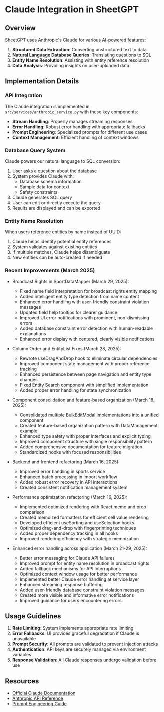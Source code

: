 # Claude Integration in SheetGPT

## Overview

SheetGPT uses Anthropic's Claude for various AI-powered features:

1. **Structured Data Extraction**: Converting unstructured text to data
2. **Natural Language Database Queries**: Translating questions to SQL
3. **Entity Name Resolution**: Assisting with entity reference resolution
4. **Data Analysis**: Providing insights on user-uploaded data

## Implementation Details

### API Integration

The Claude integration is implemented in `src/services/anthropic_service.py` with these key components:

- **Stream Handling**: Properly manages streaming responses
- **Error Handling**: Robust error handling with appropriate fallbacks
- **Prompt Engineering**: Specialized prompts for different use cases
- **Context Management**: Efficient handling of context windows

### Database Query System

Claude powers our natural language to SQL conversion:

1. User asks a question about the database
2. System provides Claude with:
   - Database schema information
   - Sample data for context
   - Safety constraints
3. Claude generates SQL query
4. User can edit or directly execute the query
5. Results are displayed and can be exported

### Entity Name Resolution

When users reference entities by name instead of UUID:

1. Claude helps identify potential entity references
2. System validates against existing entities
3. If multiple matches, Claude helps disambiguate
4. New entities can be auto-created if needed

### Recent Improvements (March 2025)

- Broadcast Rights in SportDataMapper (March 29, 2025):
  - Fixed name field interpretation for broadcast rights entity mapping
  - Added intelligent entity type detection from name content
  - Enhanced error handling with user-friendly constraint violation messages
  - Updated field help tooltips for clearer guidance
  - Improved UI error notifications with prominent, non-dismissing errors
  - Added database constraint error detection with human-readable explanations
  - Enhanced error display with centered, clearly visible notifications

- Column Order and EntityList Fixes (March 28, 2025):
  - Rewrote useDragAndDrop hook to eliminate circular dependencies
  - Improved component state management with proper reference tracking
  - Enhanced persistence between page navigation and entity type changes
  - Fixed Entity Search component with simplified implementation
  - Added proper error handling for state synchronization

- Component consolidation and feature-based organization (March 18, 2025):
  - Consolidated multiple BulkEditModal implementations into a unified component
  - Created feature-based organization pattern with DataManagement example
  - Enhanced type safety with proper interfaces and explicit typing
  - Improved component structure with single responsibility pattern
  - Added comprehensive documentation for feature migration
  - Standardized hooks with focused responsibilities

- Backend and frontend refactoring (March 16, 2025):
  - Improved error handling in sports service
  - Enhanced batch processing in import workflow
  - Added robust error recovery in API interactions
  - Created consistent notification management system
  
- Performance optimization refactoring (March 16, 2025):
  - Implemented optimized rendering with React.memo and prop comparison
  - Created memoized formatters for efficient cell value rendering
  - Developed efficient useSorting and useSelection hooks
  - Optimized drag-and-drop with fingerprinting techniques
  - Added proper dependency tracking in all hooks
  - Improved rendering efficiency with strategic memoization

- Enhanced error handling across application (March 21-29, 2025):
  - Better error messaging for Claude API failures
  - Improved prompt for entity name resolution in broadcast rights
  - Added fallback mechanisms for API interruptions
  - Optimized context window usage for better performance
  - Implemented better Claude error handling at service layer
  - Enhanced streaming response buffering
  - Added user-friendly database constraint violation messages
  - Created more visible and informative error notifications
  - Improved guidance for users encountering errors

## Usage Guidelines

1. **Rate Limiting**: System implements appropriate rate limiting
2. **Error Fallbacks**: UI provides graceful degradation if Claude is unavailable
3. **Prompt Security**: All prompts are validated to prevent injection attacks
4. **Authentication**: API keys are securely managed via environment variables
5. **Response Validation**: All Claude responses undergo validation before use

## Resources

- [Official Claude Documentation](https://docs.anthropic.com/claude/docs)
- [Anthropic API Reference](https://docs.anthropic.com/claude/reference/getting-started-with-the-api)
- [Prompt Engineering Guide](https://docs.anthropic.com/claude/docs/guide-to-anthropics-prompt-engineering-resources)